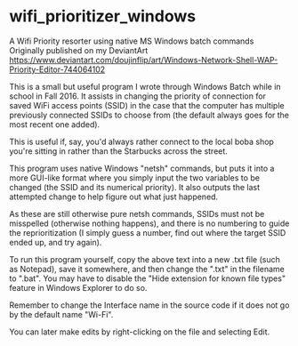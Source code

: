 # wifi_prioritizer_windows
A Wifi Priority resorter using native MS Windows batch commands
Originally published on my DeviantArt https://www.deviantart.com/doujinflip/art/Windows-Network-Shell-WAP-Priority-Editor-744064102

This is a small but useful program I wrote through Windows Batch while in school in Fall 2016. 
It assists in changing the priority of connection for saved WiFi access points (SSID) 
in the case that the computer has multiple previously connected SSIDs to choose from 
(the default always goes for the most recent one added). 

This is useful if, say, you'd always rather connect to the local boba shop you're sitting in 
rather than the Starbucks across the street. 

This program uses native Windows "netsh" commands, 
but puts it into a more GUI-like format where you simply input the two variables to be changed 
(the SSID and its numerical priority). 
It also outputs the last attempted change to help figure out what just happened. 

As these are still otherwise pure netsh commands, 
SSIDs must not be misspelled (otherwise nothing happens), 
and there is no numbering to guide the reprioritization 
(I simply guess a number, find out where the target SSID ended up, and try again).

To run this program yourself, copy the above text into a new .txt file (such as Notepad), 
save it somewhere, 
and then change the ".txt" in the filename to ".bat". 
You may have to disable the "Hide extension for known file types" feature in Windows Explorer to do so. 

Remember to change the Interface name in the source code if it does not go by the default name "Wi-Fi". 

You can later make edits by right-clicking on the file and selecting Edit.
